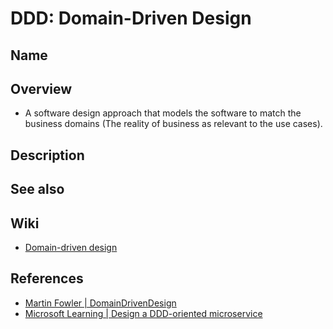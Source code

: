 # DDD: Domain-Driven Design

## Name

## Overview
- A software design approach that models the software to match the business domains (The reality of business as relevant to the use cases).

## Description

## See also

## Wiki
- [Domain-driven design](https://en.wikipedia.org/wiki/Domain-driven_design)

## References
- [Martin Fowler | DomainDrivenDesign](https://martinfowler.com/bliki/DomainDrivenDesign.html)
- [Microsoft Learning | Design a DDD-oriented microservice](https://learn.microsoft.com/en-us/dotnet/architecture/microservices/microservice-ddd-cqrs-patterns/ddd-oriented-microservice)
